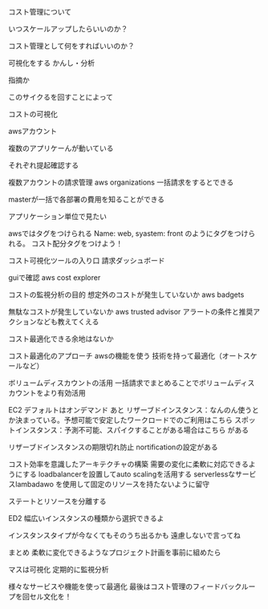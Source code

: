 
コスト管理について

いつスケールアップしたらいいのか？

コスト管理として何をすればいいのか？

可視化をする
かんし・分析

指摘か


このサイクるを回すことによって




コストの可視化

awsアカウント

複数のアプリケーんが動いている

それぞれ提起確認する


複数アカウントの請求管理
aws organizations
一括請求をするとできる

masterが一括で各部署の費用を知ることができる

アプリケーション単位で見たい

awsではタグをつけられる
Name: web,
syastem: front
のようにタグをつけられる。
コスト配分タグをつけよう！


コスト可視化ツールの入り口
請求ダッシュボード


guiで確認
aws cost explorer


コストの監視分析の目的
想定外のコストが発生していないか
aws badgets

無駄なコストが発生していないか
aws trusted advisor
アラートの条件と推奨アクションなども教えてくえる


コスト最適化できる余地はないか




コスト最適化のアプローチ
awsの機能を使う
技術を持って最適化（オートスケールなど）




ボリュームディスカウントの活用
一括請求でまとめることでボリュームディスカウントをより有効活用




EC2
デフォルトはオンデマンド
あと
リザーブドインスタンス：なんのん使うとか決まっている。予想可能で安定したワークロードでのご利用はこちら
スポットインスタンス：予測不可能、スパイクすることがある場合はこちら
がある

リザーブドインスタンスの期限切れ防止
nortificationの設定がある



コスト効率を意識したアーキテクチャの構築
需要の変化に柔軟に対応できるようにする
loadbalancerを設置してauto scalingを活用する
serverlessなサービスlambadawo
を使用して固定のリソースを持たないように留守

ステートとリソースを分離する


ED2
幅広いインスタンスの種類から選択できるよ

インスタンスタイプが今なくてもそのうち出るかも
遠慮しないで言ってね

まとめ
柔軟に変化できるようなプロジェクト計画を事前に組めたら


マスは可視化
定期的に監視分析

様々なサービスや機能を使って最適化
最後はコスト管理のフィードバックループを回セル文化を！




